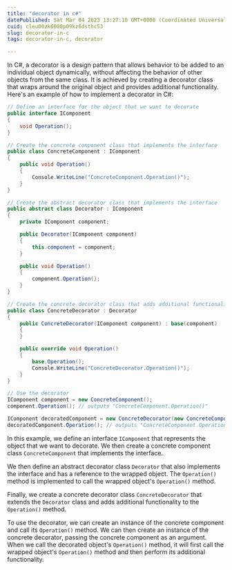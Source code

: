 ```yaml
---
title: "decorator in c#"
datePublished: Sat Mar 04 2023 13:27:10 GMT+0000 (Coordinated Universal Time)
cuid: cleu00zk6000p09kz6dsthc53
slug: decorator-in-c
tags: decorator-in-c, decorator

---
```


In C#, a decorator is a design pattern that allows behavior to be added to an individual object dynamically, without affecting the behavior of other objects from the same class. It is achieved by creating a decorator class that wraps around the original object and provides additional functionality. Here's an example of how to implement a decorator in C#:

```csharp
// Define an interface for the object that we want to decorate
public interface IComponent
{
    void Operation();
}

// Create the concrete component class that implements the interface
public class ConcreteComponent : IComponent
{
    public void Operation()
    {
        Console.WriteLine("ConcreteComponent.Operation()");
    }
}

// Create the abstract decorator class that implements the interface
public abstract class Decorator : IComponent
{
    private IComponent component;

    public Decorator(IComponent component)
    {
        this.component = component;
    }

    public void Operation()
    {
        component.Operation();
    }
}

// Create the concrete decorator class that adds additional functionality
public class ConcreteDecorator : Decorator
{
    public ConcreteDecorator(IComponent component) : base(component)
    {
    }

    public override void Operation()
    {
        base.Operation();
        Console.WriteLine("ConcreteDecorator.Operation()");
    }
}

// Use the decorator
IComponent component = new ConcreteComponent();
component.Operation(); // outputs "ConcreteComponent.Operation()"

IComponent decoratedComponent = new ConcreteDecorator(new ConcreteComponent());
decoratedComponent.Operation(); // outputs "ConcreteComponent.Operation()" followed by "ConcreteDecorator.Operation()"
```

In this example, we define an interface `IComponent` that represents the object that we want to decorate. We then create a concrete component class `ConcreteComponent` that implements the interface.

We then define an abstract decorator class `Decorator` that also implements the interface and has a reference to the wrapped object. The `Operation()` method is implemented to call the wrapped object's `Operation()` method.

Finally, we create a concrete decorator class `ConcreteDecorator` that extends the `Decorator` class and adds additional functionality to the `Operation()` method.

To use the decorator, we can create an instance of the concrete component and call its `Operation()` method. We can then create an instance of the concrete decorator, passing the concrete component as an argument. When we call the decorated object's `Operation()` method, it will first call the wrapped object's `Operation()` method and then perform its additional functionality.